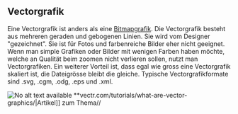 ## Vectorgrafik
Eine Vectorgrafik ist anders als eine [Bitmapgrafik](/de/wiki/divers/bitmapgrafik). Die Vectorgrafik besteht aus mehreren geraden und gebogenen Linien. Sie wird vom Designer "gezeichnet". Sie ist für Fotos und farbenreiche Bilder eher nicht geeignet. Wenn man simple Grafiken oder Bilder mit wenigen Farben haben möchte, welche an Qualität beim zoomen nicht verlieren sollen, nutzt man Vectorgrafiken. Ein weiterer Vorteil ist, dass egal wie gross eine Vectorgrafik skaliert ist, die Dateigrösse bleibt die gleiche. Typische Vectorgrafikformate sind .svg, .cgm, .odg, .eps und .xml.





![No alt text available](/de/wiki/divers/vector-vs-raster-table.jpg)
**vectr.com/tutorials/what-are-vector-graphics/|Artikel]] zum Thema//
